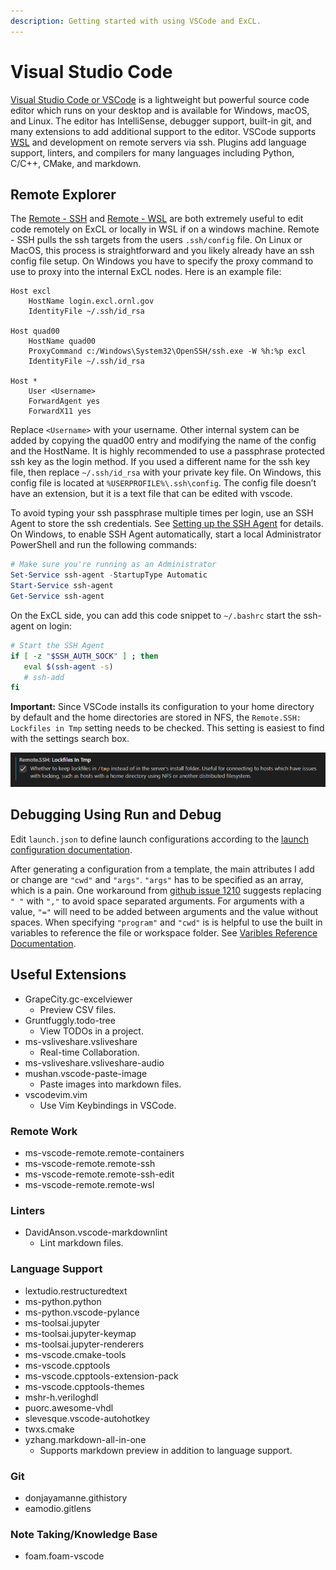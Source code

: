 ```yaml
---
description: Getting started with using VSCode and ExCL.
---
```


# Visual Studio Code

[Visual Studio Code or VSCode](https://code.visualstudio.com) is a lightweight but powerful source code editor which runs on your desktop and is available for Windows, macOS, and Linux.
The editor has IntelliSense, debugger support, built-in git, and many extensions to add additional support to the editor.
VSCode supports [WSL](https://docs.microsoft.com/en-us/windows/wsl/) and development on remote servers via ssh.
Plugins add language support, linters, and compilers for many languages including Python, C/C++, CMake, and markdown.

## Remote Explorer

The [Remote - SSH](https://marketplace.visualstudio.com/items?itemName=ms-vscode-remote.remote-ssh) and [Remote - WSL](https://marketplace.visualstudio.com/items?itemName=ms-vscode-remote.remote-wsl) are both extremely useful to edit code remotely on ExCL or locally in WSL if on a windows machine.
Remote - SSH pulls the ssh targets from the users `.ssh/config` file.
On Linux or MacOS, this process is straightforward and you likely already have an ssh config file setup.
On Windows you have to specify the proxy command to use to proxy into the internal ExCL nodes. Here is an example file:

```sshconfig
Host excl
    HostName login.excl.ornl.gov
    IdentityFile ~/.ssh/id_rsa

Host quad00
    HostName quad00
    ProxyCommand c:/Windows\System32\OpenSSH/ssh.exe -W %h:%p excl
    IdentityFile ~/.ssh/id_rsa

Host *
    User <Username>
    ForwardAgent yes
    ForwardX11 yes
```

Replace `<Username>` with your username.
Other internal system can be added by copying the quad00 entry and modifying the name of the config and the HostName.
It is highly recommended to use a passphrase protected ssh key as the login method.
If you used a different name for the ssh key file, then replace `~/.ssh/id_rsa` with your private key file.
On Windows, this config file is located at `%USERPROFILE%\.ssh\config`.
The config file doesn’t have an extension, but it is a text file that can be edited with vscode.

To avoid typing your ssh passphrase multiple times per login, use an SSH Agent to store the ssh credentials. See 
[Setting up the SSH Agent](https://code.visualstudio.com/docs/remote/troubleshooting#_setting-up-the-ssh-agent) for details. On Windows, to enable SSH Agent automatically, start a local Administrator PowerShell and run the following commands:

```powershell
# Make sure you're running as an Administrator
Set-Service ssh-agent -StartupType Automatic
Start-Service ssh-agent
Get-Service ssh-agent
```

On the ExCL side, you can add this code snippet to `~/.bashrc` start the ssh-agent on login:

```bash
# Start the SSH Agent
if [ -z "$SSH_AUTH_SOCK" ] ; then
   eval $(ssh-agent -s)
   # ssh-add
fi
```

**Important:** Since VSCode installs its configuration to your home directory by default and the home directories are stored in NFS, the `Remote.SSH: Lockfiles in Tmp` setting needs to be checked. This setting is easiest to find with the settings search box.

![Remote.SSH: Lockfiles Setting](/assets/2022-02-18-lockfiles-setting.png)

## Debugging Using Run and Debug

Edit `launch.json` to define launch configurations according to the [launch configuration documentation](https://code.visualstudio.com/docs/editor/debugging#_launchjson-attributes).

After generating a configuration from a template, the main attributes I add or change are `"cwd"` and `"args"`. `"args"` has to be specified as an array, which is a pain.
One workaround from [github issue 1210](https://github.com/microsoft/vscode-cpptools/issues/1210) suggests replacing `" "` with `","` to avoid space separated arguments.
For arguments with a value, `"="` will need to be added between arguments and the value without spaces.
When specifying `"program"` and `"cwd"` is is helpful to use the built in variables to reference the file or workspace folder.
See [Varibles Reference Documentation](https://code.visualstudio.com/docs/editor/variables-reference).

## Useful Extensions

- GrapeCity.gc-excelviewer
  - Preview CSV files.
- Gruntfuggly.todo-tree
  - View TODOs in a project.
- ms-vsliveshare.vsliveshare
  - Real-time Collaboration.
- ms-vsliveshare.vsliveshare-audio
- mushan.vscode-paste-image
  - Paste images into markdown files.
- vscodevim.vim
  - Use Vim Keybindings in VSCode.

### Remote Work

- ms-vscode-remote.remote-containers
- ms-vscode-remote.remote-ssh
- ms-vscode-remote.remote-ssh-edit
- ms-vscode-remote.remote-wsl

### Linters

- DavidAnson.vscode-markdownlint
  - Lint markdown files.

### Language Support

- lextudio.restructuredtext
- ms-python.python
- ms-python.vscode-pylance
- ms-toolsai.jupyter
- ms-toolsai.jupyter-keymap
- ms-toolsai.jupyter-renderers
- ms-vscode.cmake-tools
- ms-vscode.cpptools
- ms-vscode.cpptools-extension-pack
- ms-vscode.cpptools-themes
- mshr-h.veriloghdl
- puorc.awesome-vhdl
- slevesque.vscode-autohotkey
- twxs.cmake
- yzhang.markdown-all-in-one
  - Supports markdown preview in addition to language support.

### Git

- donjayamanne.githistory
- eamodio.gitlens

### Note Taking/Knowledge Base

- foam.foam-vscode
